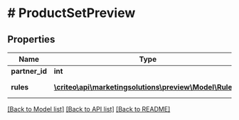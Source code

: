 # # ProductSetPreview

## Properties

Name | Type | Description | Notes
------------ | ------------- | ------------- | -------------
**partner_id** | **int** | PartnerId |
**rules** | [**\criteo\api\marketingsolutions\preview\Model\Rules[]**](Rules.md) | ProductSet rules |

[[Back to Model list]](../../README.md#models) [[Back to API list]](../../README.md#endpoints) [[Back to README]](../../README.md)
